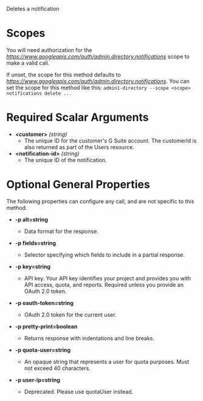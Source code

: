 Deletes a notification
# Scopes

You will need authorization for the *https://www.googleapis.com/auth/admin.directory.notifications* scope to make a valid call.

If unset, the scope for this method defaults to *https://www.googleapis.com/auth/admin.directory.notifications*.
You can set the scope for this method like this: `admin1-directory --scope <scope> notifications delete ...`
# Required Scalar Arguments
* **&lt;customer&gt;** *(string)*
    - The unique ID for the customer&#39;s G Suite account. The customerId is also returned as part of the Users resource.
* **&lt;notification-id&gt;** *(string)*
    - The unique ID of the notification.
# Optional General Properties

The following properties can configure any call, and are not specific to this method.

* **-p alt=string**
    - Data format for the response.

* **-p fields=string**
    - Selector specifying which fields to include in a partial response.

* **-p key=string**
    - API key. Your API key identifies your project and provides you with API access, quota, and reports. Required unless you provide an OAuth 2.0 token.

* **-p oauth-token=string**
    - OAuth 2.0 token for the current user.

* **-p pretty-print=boolean**
    - Returns response with indentations and line breaks.

* **-p quota-user=string**
    - An opaque string that represents a user for quota purposes. Must not exceed 40 characters.

* **-p user-ip=string**
    - Deprecated. Please use quotaUser instead.
